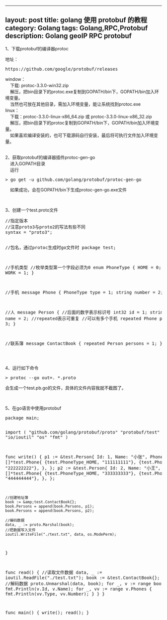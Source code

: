 
---
layout: post
title: golang 使用 protobuf 的教程
category: Golang
tags: Golang,RPC,Protobuf
description: Golang geoIP RPC protobuf
---

<div id="myeditor" class="content article-entry">
						<p>1、下载protobuf的编译器protoc</p>
<p>地址：</p>
<div class="cnblogs_Highlighter">
<pre class="brush:go;gutter:true;">https://github.com/google/protobuf/releases</pre>
</div>
<p>window：<br>&nbsp; &nbsp; 下载: protoc-3.3.0-win32.zip<br>&nbsp; &nbsp; 解压，把bin目录下的protoc.exe复制到GOPATH/bin下，GOPATH/bin加入环境变量。<br>&nbsp; &nbsp; 当然也可放在其他目录，需加入环境变量，能让系统找到protoc.exe<br>linux：<br>&nbsp; &nbsp; 下载：protoc-3.3.0-linux-x86_64.zip 或 protoc-3.3.0-linux-x86_32.zip<br>&nbsp; &nbsp; 解压，把bin目录下的protoc复制到GOPATH/bin下，GOPATH/bin加入环境变量。<br>&nbsp; &nbsp; 如果喜欢编译安装的，也可下载源码自行安装，最后将可执行文件加入环境变量。</p>
<p><br>2、获取protobuf的编译器插件protoc-gen-go<br>&nbsp; &nbsp; 进入GOPATH目录<br>&nbsp; &nbsp; 运行</p>
<div class="cnblogs_Highlighter">
<pre class="brush:go;gutter:true;">&gt; go get -u github.com/golang/protobuf/protoc-gen-go</pre>
</div>
<p>&nbsp; &nbsp; 如果成功，会在GOPATH/bin下生成protoc-gen-go.exe文件</p>
<p>&nbsp;</p>
<p>3、创建一个test.proto文件</p>
<div class="cnblogs_Highlighter">
<pre class="brush:go;gutter:true;">//指定版本
//注意proto3与proto2的写法有些不同
syntax = "proto3";

//包名，通过protoc生成时go文件时
package test;

//手机类型
//枚举类型第一个字段必须为0
enum PhoneType {
    HOME = 0;
    WORK = 1;
}

//手机
message Phone {
    PhoneType type = 1;
    string number = 2;
}

//人
message Person {
    //后面的数字表示标识号
    int32 id = 1;
    string name = 2;
    //repeated表示可重复
    //可以有多个手机
    repeated Phone phones = 3;
}

//联系簿
message ContactBook {
    repeated Person persons = 1;
}
</pre>
</div>
<p>&nbsp;</p>
<p>4、运行如下命令</p>
<div class="cnblogs_Highlighter">
<pre class="brush:go;gutter:true;">&gt; protoc --go_out=. *.proto</pre>
</div>
<p>会生成一个test.pb.go的文件，具体的文件内容我就不截图了。</p>
<p>&nbsp;</p>
<p>5、在go语言中使用protobuf</p>
<div class="cnblogs_Highlighter">
<pre class="brush:go;gutter:true;">package main;

import (
	"github.com/golang/protobuf/proto"
	"protobuf/test"
	"io/ioutil"
	"os"
	"fmt"
)

func write() {
	p1 := &amp;test.Person{
		Id:   1,
		Name: "小张",
		Phones: []*test.Phone{
			{test.PhoneType_HOME, "111111111"},
			{test.PhoneType_WORK, "222222222"},
		},
	};
	p2 := &amp;test.Person{
		Id:   2,
		Name: "小王",
		Phones: []*test.Phone{
			{test.PhoneType_HOME, "333333333"},
			{test.PhoneType_WORK, "444444444"},
		},
	};

	//创建地址簿
	book := &amp;test.ContactBook{};
	book.Persons = append(book.Persons, p1);
	book.Persons = append(book.Persons, p2);

	//编码数据
	data, _ := proto.Marshal(book);
	//把数据写入文件
	ioutil.WriteFile("./test.txt", data, os.ModePerm);
}

func read() {
	//读取文件数据
	data, _ := ioutil.ReadFile("./test.txt");
	book := &amp;test.ContactBook{};
	//解码数据
	proto.Unmarshal(data, book);
	for _, v := range book.Persons {
		fmt.Println(v.Id, v.Name);
		for _, vv := range v.Phones {
			fmt.Println(vv.Type, vv.Number);
		}
	}
}

func main() {
	write();
	read();
}
</pre>
</div>
<p><img src="http://images2015.cnblogs.com/blog/140030/201707/140030-20170713174952306-654033299.png" alt="" class="img-responsive" data-action="zoom" style=""></p>
					</div>